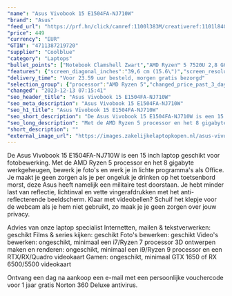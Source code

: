 ```yaml
---
"name": "Asus Vivobook 15 E1504FA-NJ710W"
"brand": "Asus"
"feed_url": "https://prf.hn/click/camref:1100l383M/creativeref:1101l84031/destination:https%3A%2F%2Fwww.coolblue.nl%2Fproduct%2F927081"
"price": 449
"currency": "EUR"
"GTIN": "4711387219720"
"supplier": "Coolblue"
"category": "Laptops"
"bullet_points": ["Notebook Clamshell Zwart","AMD Ryzen™ 5 7520U 2,8 GHz","39,6 cm (15.6\") Full HD 1920 x 1080 Pixels LED backlight 16:9","8 GB LPDDR5-SDRAM","512 GB SSD","AMD Radeon 610M","Wi-Fi 5 (802.11ac) Bluetooth 5.1","Lithium-Ion (Li-Ion) 42 Wh 45 W","Windows 11 Home 64-bit"]
"features": {"screen_diagonal_inches":"39,6 cm (15.6\")","screen_resolution":"1920 x 1080 Pixels","processor_family":"AMD Ryzen™ 5","memory_size":"8 GB","memory_type":"LPDDR5-SDRAM","total_storage_space":"512 GB","operating_system":"Windows 11 Home","battery_capacity":"42 Wh","width":"360,3 mm","depth":"232,5 mm","height":"17,9 mm","weight":"1,63 kg"}
"delivery_time": "Voor 23.59 uur besteld, morgen gratis bezorgd"
"selection_group": {"processor":"AMD Ryzen 5","changed_price_past_3_days":false,"product_family":"Vivobook Go"}
"changed": "2023-12-13 07:15:41"
"seo_header_title": "Asus Vivobook 15 E1504FA-NJ710W"
"seo_meta_description": "Asus Vivobook 15 E1504FA-NJ710W"
"seo_h1_title": "Asus Vivobook 15 E1504FA-NJ710W"
"seo_short_description": "De Asus Vivobook 15 E1504FA-NJ710W is een 15 inch laptop geschikt voor fotobewerking."
"seo_long_description": "Met de AMD Ryzen 5 processor en het 8 gigabyte werkgeheugen, bewerk je foto's en werk je in lichte programma's als Office. Je maakt je geen zorgen als je per ongeluk je drinken op het toetsenbord morst, deze Asus heeft namelijk een militaire test doorstaan.  Je hebt minder last van reflectie, lichtinval en vette vingerafdrukken met het anti-reflecterende beeldscherm. Klaar met videobellen? Schuif het klepje voor de webcam als je hem niet gebruikt, zo maak je je geen zorgen over jouw privacy. \r\n\r\nAdvies van onze laptop specialist\r\nInternetten, mailen & tekstverwerken: geschikt\r\nFilms & series kijken: geschikt\r\nFoto's bewerken: geschikt\r\nVideo's bewerken: ongeschikt, minimaal een i7/Ryzen 7 processor\r\n3D ontwerpen maken en renderen: ongeschikt, minimaal een i9/Ryzen 9 processor en een RTX/RX/Quadro videokaart\r\nGamen: ongeschikt, minimaal GTX 1650 of RX 6500/5500 videokaart\r\n \r\nOntvang een dag na aankoop een e-mail met een persoonlijke vouchercode voor 1 jaar gratis Norton 360 Deluxe antivirus."
"short_description": ""
"external_image_url": "https://images.zakelijkelaptopkopen.nl/asus-vivobook-15-e1504fa-nj710w.webp"
---
```


De Asus Vivobook 15 E1504FA-NJ710W is een 15 inch laptop geschikt voor fotobewerking. Met de AMD Ryzen 5 processor en het 8 gigabyte werkgeheugen, bewerk je foto's en werk je in lichte programma's als Office. Je maakt je geen zorgen als je per ongeluk je drinken op het toetsenbord morst, deze Asus heeft namelijk een militaire test doorstaan.  Je hebt minder last van reflectie, lichtinval en vette vingerafdrukken met het anti-reflecterende beeldscherm. Klaar met videobellen? Schuif het klepje voor de webcam als je hem niet gebruikt, zo maak je je geen zorgen over jouw privacy.

Advies van onze laptop specialist
Internetten, mailen & tekstverwerken: geschikt
Films & series kijken: geschikt
Foto's bewerken: geschikt
Video's bewerken: ongeschikt, minimaal een i7/Ryzen 7 processor
3D ontwerpen maken en renderen: ongeschikt, minimaal een i9/Ryzen 9 processor en een RTX/RX/Quadro videokaart
Gamen: ongeschikt, minimaal GTX 1650 of RX 6500/5500 videokaart
 
Ontvang een dag na aankoop een e-mail met een persoonlijke vouchercode voor 1 jaar gratis Norton 360 Deluxe antivirus.